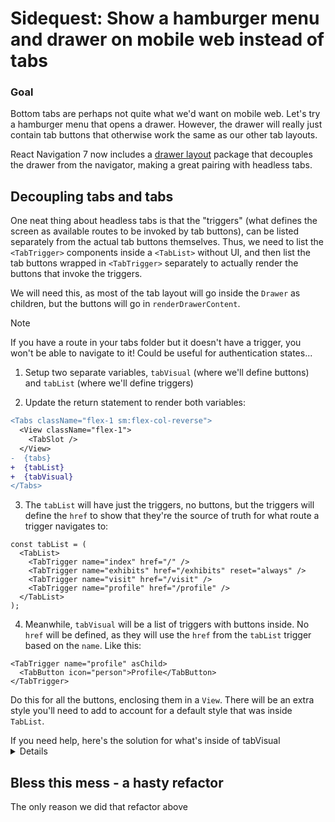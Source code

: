 # Sidequest: Show a hamburger menu and drawer on mobile web instead of tabs

### Goal
Bottom tabs are perhaps not quite what we'd want on mobile web. Let's try a hamburger menu that opens a drawer. However, the drawer will really just contain tab buttons that otherwise work the same as our other tab layouts.

React Navigation 7 now includes a [drawer layout](https://reactnavigation.org/docs/drawer-layout/) package that decouples the drawer from the navigator, making a great pairing with headless tabs.

## Decoupling tabs and tabs

One neat thing about headless tabs is that the "triggers" (what defines the screen as available routes to be invoked by tab buttons), can be listed separately from the actual tab buttons themselves. Thus, we need to list the `<TabTrigger>` components inside a `<TabList>` without UI, and then list the tab buttons wrapped in `<TabTrigger>` separately to actually render the buttons that invoke the triggers.

We will need this, as most of the tab layout will go inside the `Drawer` as children, but the buttons will go in `renderDrawerContent`.

> [!NOTE]
> If you have a route in your tabs folder but it doesn't have a trigger, you won't be able to navigate to it! Could be useful for authentication states...

1. Setup two separate variables, `tabVisual` (where we'll define buttons) and `tabList` (where we'll define triggers)

2. Update the return statement to render both variables:

```diff
<Tabs className="flex-1 sm:flex-col-reverse">
  <View className="flex-1">
    <TabSlot />
  </View>
-  {tabs}
+  {tabList}
+  {tabVisual}
</Tabs>
```

3. The `tabList` will have just the triggers, no buttons, but the triggers will define the `href` to show that they're the source of truth for what route a trigger navigates to:

```tsx
const tabList = (
  <TabList>
    <TabTrigger name="index" href="/" />
    <TabTrigger name="exhibits" href="/exhibits" reset="always" />
    <TabTrigger name="visit" href="/visit" />
    <TabTrigger name="profile" href="/profile" />
  </TabList>
);
```

4. Meanwhile, `tabVisual` will be a list of triggers with buttons inside. No `href` will be defined, as they will use the `href` from the `tabList` trigger based on the `name`. Like this:

```tsx
<TabTrigger name="profile" asChild>
  <TabButton icon="person">Profile</TabButton>
</TabTrigger>
```

Do this for all the buttons, enclosing them in a `View`. There will be an extra style you'll need to add to account for a default style that was inside `TabList`.

<summary>If you need help, here's the solution for what's inside of tabVisual</summary>
<details>

```tsx
const tabVisual = (
    <View
      className={classNames(
        "flex-row justify-between",
        "py-3 sm:py-6",
        "px-6 sm:px-8",
        "mx-2 sm:mx-0",
        "sm:justify-end sm:gap-x-4 sm:shadow-sm",
        "bg-white",
        "bottom-safe-offset-2 sm:bottom-safe-offset-0", // keep the tabs above safe ares
        "rounded-full sm:rounded-none", // round the corners
        "absolute right-0 left-0 sm:relative", // position above content
        "shadow-sm sm:shadow-none" // yum, shadows!
      )}
    >
      <TabTrigger name="index" asChild>
        <TabButton icon="museum">Home</TabButton>
      </TabTrigger>
      <TabTrigger name="exhibits" asChild reset="always">
        <TabButton icon="palette">Exhibits</TabButton>
      </TabTrigger>
      <TabTrigger name="visit" asChild>
        <TabButton icon="map">Visit</TabButton>
      </TabTrigger>
      <TabTrigger name="profile" asChild>
        <TabButton icon="person">Profile</TabButton>
      </TabTrigger>
    </View>
  );
```

</details>
</summary>

## Bless this mess - a hasty refactor
The only reason we did that refactor above 
